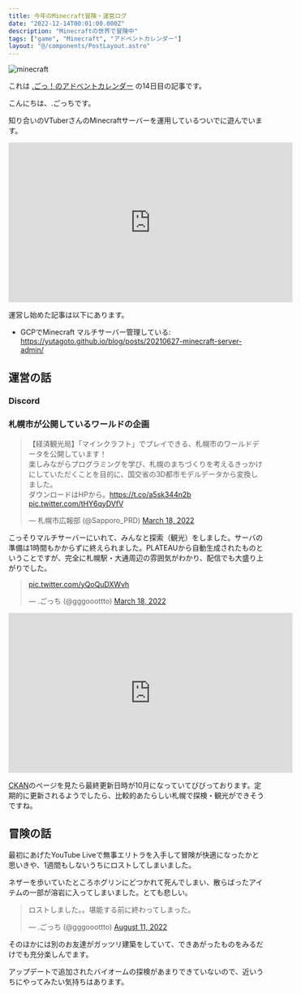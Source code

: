 ```yaml
---
title: 今年のMinecraft冒険・運営ログ
date: "2022-12-14T00:01:00.000Z"
description: "Minecraftの世界で冒険中"
tags: ["game", "Minecraft", "アドベントカレンダー"]
layout: "@/components/PostLayout.astro"
---
```


![minecraft](/blog/assets/images//posts/20221214-playing-minecraft/minecraft.png)

これは [.ごっ！のアドベントカレンダー](https://adventar.org/calendars/8199) の14日目の記事です。

こんにちは、.ごっちです。

知り合いのVTuberさんのMinecraftサーバーを運用しているついでに遊んでいます。

<iframe width="560" height="315" src="https://www.youtube.com/embed/1s-17rX5zPM" title="YouTube video player" frameborder="0" allow="accelerometer; autoplay; clipboard-write; encrypted-media; gyroscope; picture-in-picture" allowfullscreen></iframe>

運営し始めた記事は以下にあります。

- GCPでMinecraft マルチサーバー管理している: https://yutagoto.github.io/blog/posts/20210627-minecraft-server-admin/

## 運営の話

### Discord

### 札幌市が公開しているワールドの企画

<blockquote class="twitter-tweet"><p lang="ja" dir="ltr">【経済観光局】「マインクラフト」でプレイできる、札幌市のワールドデータを公開しています！<br>楽しみながらプログラミングを学び、札幌のまちづくりを考えるきっかけにしていただくことを目的に、国交省の3D都市モデルデータから変換しました。<br>ダウンロードはHPから。<a href="https://t.co/a5sk344n2b">https://t.co/a5sk344n2b</a> <a href="https://t.co/tHY6qyDVfV">pic.twitter.com/tHY6qyDVfV</a></p>&mdash; 札幌市広報部 (@Sapporo_PRD) <a href="https://twitter.com/Sapporo_PRD/status/1504653826732662792?ref_src=twsrc%5Etfw">March 18, 2022</a></blockquote>

こっそりマルチサーバーにいれて、みんなと探索（観光）をしました。サーバの準備は1時間もかからずに終えられました。PLATEAUから自動生成されたものということですが、完全に札幌駅・大通周辺の雰囲気がわかり、配信でも大盛り上がりでした。

<blockquote class="twitter-tweet"><p lang="zxx" dir="ltr"><a href="https://t.co/yQoQuDXWvh">pic.twitter.com/yQoQuDXWvh</a></p>&mdash; .ごっち (@gggooottto) <a href="https://twitter.com/gggooottto/status/1504773773769256967?ref_src=twsrc%5Etfw">March 18, 2022</a></blockquote>

<iframe width="560" height="315" src="https://www.youtube.com/embed/Mkp1KY0gy80" title="YouTube video player" frameborder="0" allow="accelerometer; autoplay; clipboard-write; encrypted-media; gyroscope; picture-in-picture" allowfullscreen></iframe>

[CKAN](https://ckan.pf-sapporo.jp/dataset/minecraft)のページを見たら最終更新日時が10月になっていてびびっております。定期的に更新されるようでしたら、比較的あたらしい札幌で探検・観光ができそうですね。

## 冒険の話

最初にあげたYouTube Liveで無事エリトラを入手して冒険が快適になったかと思いきや、1週間もしないうちにロストしてしまいました。

ネザーを歩いていたところホグリンにどつかれて死んでしまい、散らばったアイテムの一部が溶岩に入ってしまいました。とても悲しい。

<blockquote class="twitter-tweet"><p lang="ja" dir="ltr">ロストしました。。堪能する前に終わってしまった。</p>&mdash; .ごっち (@gggooottto) <a href="https://twitter.com/gggooottto/status/1557716562198802432?ref_src=twsrc%5Etfw">August 11, 2022</a></blockquote>

そのほかには別のお友達がガッツリ建築をしていて、できあがったものをみるだけでも充分楽しんでます。

アップデートで追加されたバイオームの探検があまりできていないので、近いうちにやってみたい気持ちはあります。
